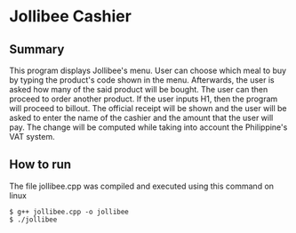 # Jollibee Cashier
## Summary
This program displays Jollibee's menu. User can choose which meal to buy by typing the product's code shown in the menu. Afterwards, the user is asked how many of the said product will be bought. The user can then proceed to order another product. If the user inputs H1, then the program will proceed to billout. The official receipt will be shown and the user will be asked to enter the name of the cashier and the amount that the user will pay. The change will be computed while taking into account the Philippine's VAT system.
## How to run
The file jollibee.cpp was compiled and executed using this command on linux
```
$ g++ jollibee.cpp -o jollibee
$ ./jollibee
```
